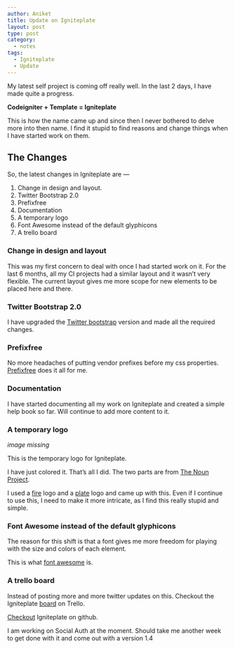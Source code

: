 ```yaml
---
author: Aniket
title: Update on Igniteplate
layout: post
type: post
category:
  - notes
tags:
  - Igniteplate
  - Update
---
```

My latest self project is coming off really well. In the last 2 days, I have made quite a progress.

**Codeigniter + Template = Igniteplate**

This is how the name came up and since then I never bothered to delve more into then name. I find it stupid to find reasons and change things when I have started work on them.

## The Changes

So, the latest changes in Igniteplate are —

1.  Change in design and layout.
2.  Twitter Bootstrap 2.0
3.  Prefixfree
4.  Documentation
5.  A temporary logo
6.  Font Awesome instead of the default glyphicons
7.  A trello board

### Change in design and layout

This was my first concern to deal with once I had started work on it. For the last 6 months, all my CI projects had a similar layout and it wasn’t very flexible. The current layout gives me more scope for new elements to be placed here and there.

### Twitter Bootstrap 2.0

I have upgraded the [Twitter bootstrap][1] version and made all the required changes.

### Prefixfree

No more headaches of putting vendor prefixes before my css properties. [Prefixfree][2] does it all for me.

### Documentation

I have started documenting all my work on Igniteplate and created a simple help book so far. Will continue to add more content to it.

### A temporary logo

_image missing_

This is the temporary logo for Igniteplate.

I have just colored it. That’s all I did. The two parts are from [The Noun Project][4].

I used a [fire][5] logo and a [plate][6] logo and came up with this. Even if I continue to use this, I need to make it more intricate, as I find this really stupid and simple.

### Font Awesome instead of the default glyphicons

The reason for this shift is that a font gives me more freedom for playing with the size and colors of each element.

This is what [font awesome][7] is.

### A trello board

Instead of posting more and more twitter updates on this. Checkout the Igniteplate [board][8] on Trello.

[Checkout][9] Igniteplate on github.

I am working on Social Auth at the moment. Should take me another week to get done with it and come out with a version 1.4

 [1]: http://twitter.github.com/bootstrap/ "Twitter Bootstrap 2.0"
 [2]: http://leaverou.github.com/prefixfree/ "Prefixfree"
 [4]: http://thenounproject.com/ "The Noun Project"
 [5]: http://thenounproject.com/noun/fire/#icon-No1571 "The Noun Project : Fire Logo"
 [6]: http://thenounproject.com/noun/plate/#icon-No1059 "The Noun Project : Plate Logo"
 [7]: http://fortawesome.github.com/Font-Awesome/ "Font Awesome"
 [8]: https://trello.com/board/igniteplate/4f6b6503d7df4bc57a04c0e0 "Igniteplate on Trello"
 [9]: https://github.com/aniketpant/igniteplate "Igniteplate"